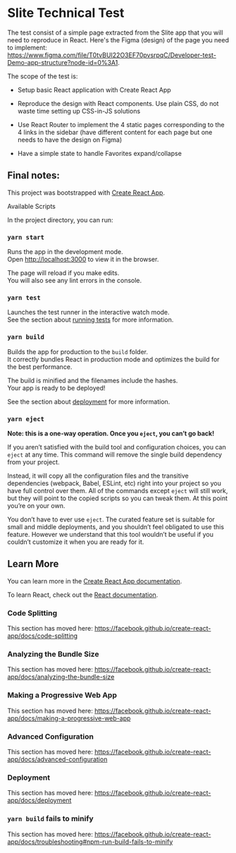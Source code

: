 # Slite Technical Test
The test consist of a simple page extracted from the Slite app that you will need to reproduce in React. Here's the Figma (design) of the page you need to implement:
https://www.figma.com/file/T0tvBUI22O3EF70pvsrpqC/Developer-test-Demo-app-structure?node-id=0%3A1.

The scope of the test is:

- Setup basic React application with Create React App
<!-- Done. -->
- Reproduce the design with React components. Use plain CSS, do not waste time setting up CSS-in-JS solutions
<!-- To ensure the most faithful look I've decided to combine plain CSS with Bootstrap. I'm quicker and most effective with it. -->
- Use React Router to implement the 4 static pages corresponding to the 4 links in the sidebar (have different content for each page but one needs to have the design on Figma)
<!-- Done. -->
- Have a simple state to handle Favorites expand/collapse
<!-- I'm not sure I understood what you meant with this, my Sidebar expansion for favorites works without the need of state handling.
If you meant that you want for me to create a way to store which pages are or aren't favorites, then I'll do my best. -->


## Final notes:
<!--
I know the header and favorite icons are still missing, as so is some styling improvement here and there (like the list to the right),
but I'm also sure I'd be able to do them no problem.
I was told not to overdo it, but I was certainly having fun by the moment I was running out of time.
Hope you like the final result!
Regards,
Daena Michelle.
-->





This project was bootstrapped with [Create React App](https://github.com/facebook/create-react-app).

 Available Scripts

In the project directory, you can run:

### `yarn start`

Runs the app in the development mode.<br />
Open [http://localhost:3000](http://localhost:3000) to view it in the browser.

The page will reload if you make edits.<br />
You will also see any lint errors in the console.

### `yarn test`

Launches the test runner in the interactive watch mode.<br />
See the section about [running tests](https://facebook.github.io/create-react-app/docs/running-tests) for more information.

### `yarn build`

Builds the app for production to the `build` folder.<br />
It correctly bundles React in production mode and optimizes the build for the best performance.

The build is minified and the filenames include the hashes.<br />
Your app is ready to be deployed!

See the section about [deployment](https://facebook.github.io/create-react-app/docs/deployment) for more information.

### `yarn eject`

**Note: this is a one-way operation. Once you `eject`, you can’t go back!**

If you aren’t satisfied with the build tool and configuration choices, you can `eject` at any time. This command will remove the single build dependency from your project.

Instead, it will copy all the configuration files and the transitive dependencies (webpack, Babel, ESLint, etc) right into your project so you have full control over them. All of the commands except `eject` will still work, but they will point to the copied scripts so you can tweak them. At this point you’re on your own.

You don’t have to ever use `eject`. The curated feature set is suitable for small and middle deployments, and you shouldn’t feel obligated to use this feature. However we understand that this tool wouldn’t be useful if you couldn’t customize it when you are ready for it.

## Learn More

You can learn more in the [Create React App documentation](https://facebook.github.io/create-react-app/docs/getting-started).

To learn React, check out the [React documentation](https://reactjs.org/).

### Code Splitting

This section has moved here: https://facebook.github.io/create-react-app/docs/code-splitting

### Analyzing the Bundle Size

This section has moved here: https://facebook.github.io/create-react-app/docs/analyzing-the-bundle-size

### Making a Progressive Web App

This section has moved here: https://facebook.github.io/create-react-app/docs/making-a-progressive-web-app

### Advanced Configuration

This section has moved here: https://facebook.github.io/create-react-app/docs/advanced-configuration

### Deployment

This section has moved here: https://facebook.github.io/create-react-app/docs/deployment

### `yarn build` fails to minify

This section has moved here: https://facebook.github.io/create-react-app/docs/troubleshooting#npm-run-build-fails-to-minify
